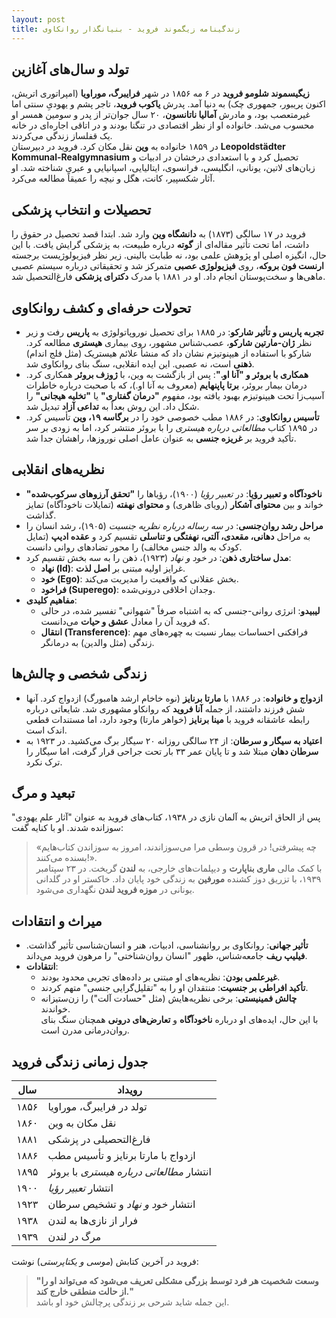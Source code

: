 ```yaml
---
layout: post
title: زندگینامه زیگموند فروید - بنیانگذار روانکاوی
---
```


## تولد و سال‌های آغازین
**زیگیسموند شلومو فروید** در ۶ مه ۱۸۵۶ در شهر **فرایبرگ، موراویا** (امپراتوری اتریش، اکنون پریبور، جمهوری چک) به دنیا آمد. پدرش **یاکوب فروید**، تاجر پشم و یهودیِ سنتی اما غیرمتعصب بود، و مادرش **آمالیا ناتانسون**، ۲۰ سال جوان‌تر از پدر و سومین همسر او محسوب می‌شد. خانواده او از نظر اقتصادی در تنگنا بودند و در اتاقی اجاره‌ای در خانه یک قفلساز زندگی می‌کردند.  
در ۱۸۵۹ خانواده به **وین** نقل مکان کرد. فروید در دبیرستان **Leopoldstädter Kommunal-Realgymnasium** تحصیل کرد و با استعدادی درخشان در ادبیات و زبان‌های لاتین، یونانی، انگلیسی، فرانسوی، ایتالیایی، اسپانیایی و عبری شناخته شد. او آثار شکسپیر، کانت، هگل و نیچه را عمیقاً مطالعه می‌کرد.

## تحصیلات و انتخاب پزشکی
فروید در ۱۷ سالگی (۱۸۷۳) به **دانشگاه وین** وارد شد. ابتدا قصد تحصیل در حقوق را داشت، اما تحت تأثیر مقاله‌ای از **گوته** درباره طبیعت، به پزشکی گرایش یافت. با این حال، انگیزه اصلی او پژوهش علمی بود، نه طبابت بالینی. زیر نظر فیزیولوژیست برجسته **ارنست فون بروکه**، روی **فیزیولوژی عصبی** متمرکز شد و تحقیقاتی درباره سیستم عصبی ماهی‌ها و سخت‌پوستان انجام داد. او در ۱۸۸۱ با مدرک **دکترای پزشکی** فارغ‌التحصیل شد.

## تحولات حرفه‌ای و کشف روانکاوی
- **تجربه پاریس و تأثیر شارکو**: در ۱۸۸۵ برای تحصیل نوروپاتولوژی به **پاریس** رفت و زیر نظر **ژان-مارتین شارکو**، عصب‌شناس مشهور، روی بیماری **هیستری** مطالعه کرد. شارکو با استفاده از هیپنوتیزم نشان داد که منشأ علائم هیستریک (مثل فلج اندام) **ذهنی** است، نه عصبی. این ایده انقلابی، سنگ بنای روانکاوی شد.  
- **همکاری با بروئر و "آنا او."**: پس از بازگشت به وین، با **ژوزف بروئر** همکاری کرد. درمان بیمار بروئر، **برتا پاپنهایم** (معروف به آنا او.)، که با صحبت درباره خاطرات آسیب‌زا تحت هیپنوتیزم بهبود یافته بود، مفهوم **"درمان گفتاری"** یا **"تخلیه هیجانی"** را شکل داد. این روش بعداً به **تداعی آزاد** تبدیل شد.  
- **تأسیس روانکاوی**: در ۱۸۸۶ مطب خصوصی خود را در **برگاسه ۱۹، وین** تأسیس کرد. در ۱۸۹۵ کتاب *مطالعاتی درباره هیستری* را با بروئر منتشر کرد، اما به زودی بر سر تأکید فروید بر **غریزه جنسی** به عنوان عامل اصلی نوروزها، راهشان جدا شد.

## نظریه‌های انقلابی
- **ناخودآگاه و تعبیر رؤیا**: در *تعبیر رؤیا* (۱۹۰۰)، رؤیاها را **"تحقق آرزوهای سرکوب‌شده"** خواند و بین **محتوای آشکار** (رویای ظاهری) و **محتوای نهفته** (تمایلات ناخودآگاه) تمایز گذاشت.  
- **مراحل رشد روان‌جنسی**: در *سه رساله درباره نظریه جنسیت* (۱۹۰۵)، رشد انسان را به مراحل **دهانی، مقعدی، آلتی، نهفتگی و تناسلی** تقسیم کرد و **عقده ادیپ** (تمایل کودک به والد جنس مخالف) را محور تضادهای روانی دانست.  
- **مدل ساختاری ذهن**: در *خود و نهاد* (۱۹۲۳)، ذهن را به سه بخش تقسیم کرد:  
  - **نهاد (Id)**: غرایز اولیه مبتنی بر **اصل لذت**.  
  - **خود (Ego)**: بخش عقلانی که واقعیت را مدیریت می‌کند.  
  - **فراخود (Superego)**: وجدان اخلاقی درونی‌شده.  
- **مفاهیم کلیدی**:  
  - **لیبیدو**: انرژی روانی-جنسی که به اشتباه صرفاً "شهوانی" تفسیر شده، در حالی که فروید آن را معادل **عشق و حیات** می‌دانست.  
  - **انتقال (Transference)**: فرافکنی احساسات بیمار نسبت به چهره‌های مهم زندگی (مثل والدین) به درمانگر.  

## زندگی شخصی و چالش‌ها
- **ازدواج و خانواده**: در ۱۸۸۶ با **مارتا برنایز** (نوه خاخام ارشد هامبورگ) ازدواج کرد. آنها شش فرزند داشتند، از جمله **آنا فروید** که روانکاو مشهوری شد. شایعاتی درباره رابطه عاشقانه فروید با **مینا برنایز** (خواهر مارتا) وجود دارد، اما مستندات قطعی اندک است.  
- **اعتیاد به سیگار و سرطان**: از ۲۴ سالگی روزانه ۲۰ سیگار برگ می‌کشید. در ۱۹۲۳ به **سرطان دهان** مبتلا شد و تا پایان عمر ۳۳ بار تحت جراحی قرار گرفت، اما سیگار را ترک نکرد.  

## تبعید و مرگ
پس از الحاق اتریش به آلمان نازی در ۱۹۳۸، کتاب‌های فروید به عنوان "آثار علم یهودی" سوزانده شدند. او با کنایه گفت:  
> «چه پیشرفتی! در قرون وسطی مرا می‌سوزاندند، امروز به سوزاندن کتاب‌هایم بسنده می‌کنند!».  
با کمک مالی **ماری بناپارت** و دیپلمات‌های خارجی، به **لندن** گریخت. در ۲۳ سپتامبر ۱۹۳۹، با تزریق دوز کشنده **مورفین** به زندگی خود پایان داد. خاکستر او در گلدانی یونانی در **موزه فروید لندن** نگهداری می‌شود.  

## میراث و انتقادات
- **تأثیر جهانی**: روانکاوی بر روانشناسی، ادبیات، هنر و انسان‌شناسی تأثیر گذاشت. **فیلیپ ریف** جامعه‌شناس، ظهور "انسان روان‌شناختی" را مرهون فروید می‌داند.  
- **انتقادات**:  
  - **غیرعلمی بودن**: نظریه‌های او مبتنی بر داده‌های تجربی محدود بودند.  
  - **تأکید افراطی بر جنسیت**: منتقدان او را به "تقلیل‌گرایی جنسی" متهم کردند.  
  - **چالش فمینیستی**: برخی نظریه‌هایش (مثل "حسادت آلت") را زن‌ستیزانه خواندند.  
با این حال، ایده‌های او درباره **ناخودآگاه** و **تعارض‌های درونی** همچنان سنگ بنای روان‌درمانی مدرن است.  

## جدول زمانی زندگی فروید

| سال | رویداد |  
|-----|---------|  
| ۱۸۵۶ | تولد در فرایبرگ، موراویا |  
| ۱۸۶۰ | نقل مکان به وین |  
| ۱۸۸۱ | فارغ‌التحصیلی در پزشکی |  
| ۱۸۸۶ | ازدواج با مارتا برنایز و تأسیس مطب |  
| ۱۸۹۵ | انتشار *مطالعاتی درباره هیستری* با بروئر |  
| ۱۹۰۰ | انتشار *تعبیر رؤیا* |  
| ۱۹۲۳ | انتشار *خود و نهاد* و تشخیص سرطان |  
| ۱۹۳۸ | فرار از نازی‌ها به لندن |  
| ۱۹۳۹ | مرگ در لندن |  

فروید در آخرین کتابش (*موسی و یکتاپرستی*) نوشت:  
> **"وسعت شخصیت هر فرد توسط بزرگی مشکلی تعریف می‌شود که می‌تواند او را از حالت منطقی خارج کند."**  
این جمله شاید شرحی بر زندگی پرچالش خود او باشد.
